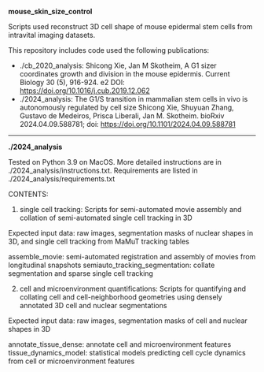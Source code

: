 **mouse_skin_size_control**

Scripts used reconstruct 3D cell shape of mouse epidermal stem cells from intravital imaging datasets.

This repository includes code used the following publications:

- ./cb_2020_analysis: Shicong Xie, Jan M Skotheim, A G1 sizer coordinates growth and division in the mouse epidermis. Current Biology 30 (5), 916-924. e2
DOI: https://doi.org/10.1016/j.cub.2019.12.062
- ./2024_analysis:  The G1/S transition in mammalian stem cells in vivo is autonomously regulated by cell size
Shicong Xie, Shuyuan Zhang, Gustavo de Medeiros, Prisca Liberali, Jan M. Skotheim. bioRxiv 2024.04.09.588781; doi: https://doi.org/10.1101/2024.04.09.588781 


----
**./2024_analysis**

Tested on Python 3.9 on MacOS. More detailed instructions are in ./2024_analysis/instructions.txt. Requirements are listed in ./2024_analysis/requirements.txt


CONTENTS:

1) single cell tracking: Scripts for semi-automated movie assembly and collation of semi-automated single cell tracking in 3D

Expected input data: raw images, segmentation masks of nuclear shapes in 3D, and single cell tracking from MaMuT tracking tables

assemble_movie: semi-automated registration and assembly of movies from longitudinal snapshots
semiauto_tracking_segmentation: collate segmentation and sparse single cell tracking

2) cell and microenvironment quantifications: Scripts for quantifying and collating cell and cell-neighborhood geometries using densely annotated 3D cell and nuclear segmentations

Expected input data: raw images, segmentation masks of cell and nuclear shapes in 3D

annotate_tissue_dense: annotate cell and microenvironment features
tissue_dynamics_model: statistical models predicting cell cycle dynamics from cell or microenvironment features

